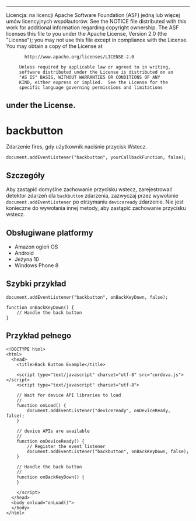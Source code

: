 * * *

Licencja: na licencji Apache Software Foundation (ASF) jedną lub więcej umów licencyjnych współautorów. See the NOTICE file distributed with this work for additional information regarding copyright ownership. The ASF licenses this file to you under the Apache License, Version 2.0 (the "License"); you may not use this file except in compliance with the License. You may obtain a copy of the License at

           http://www.apache.org/licenses/LICENSE-2.0
    
         Unless required by applicable law or agreed to in writing,
         software distributed under the License is distributed on an
         "AS IS" BASIS, WITHOUT WARRANTIES OR CONDITIONS OF ANY
         KIND, either express or implied.  See the License for the
         specific language governing permissions and limitations
    

## under the License.

# backbutton

Zdarzenie fires, gdy użytkownik naciśnie przycisk Wstecz.

    document.addEventListener("backbutton", yourCallbackFunction, false);
    

## Szczegóły

Aby zastąpić domyślne zachowanie przycisku wstecz, zarejestrować detektor zdarzeń dla `backbutton` zdarzenia, zazwyczaj przez wywołanie `document.addEventListener` po otrzymaniu `deviceready` zdarzenie. Nie jest konieczne do wywołania innej metody, aby zastąpić zachowanie przycisku wstecz.

## Obsługiwane platformy

*   Amazon ogień OS
*   Android
*   Jeżyna 10
*   Windows Phone 8

## Szybki przykład

    document.addEventListener("backbutton", onBackKeyDown, false);
    
    function onBackKeyDown() {
        // Handle the back button
    }
    

## Przykład pełnego

    <!DOCTYPE html>
    <html>
      <head>
        <title>Back Button Example</title>
    
        <script type="text/javascript" charset="utf-8" src="cordova.js"></script>
        <script type="text/javascript" charset="utf-8">
    
        // Wait for device API libraries to load
        //
        function onLoad() {
            document.addEventListener("deviceready", onDeviceReady, false);
        }
    
        // device APIs are available
        //
        function onDeviceReady() {
            // Register the event listener
            document.addEventListener("backbutton", onBackKeyDown, false);
        }
    
        // Handle the back button
        //
        function onBackKeyDown() {
        }
    
        </script>
      </head>
      <body onload="onLoad()">
      </body>
    </html>